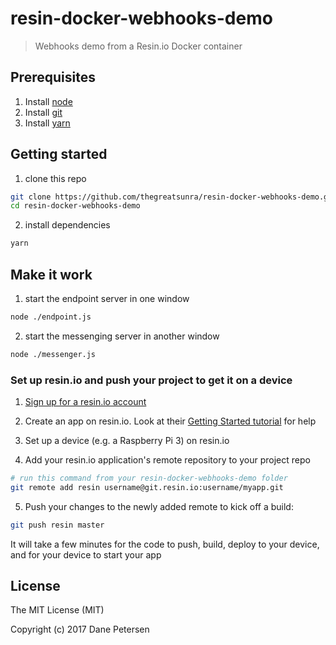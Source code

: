# resin-docker-webhooks-demo

> Webhooks demo from a Resin.io Docker container

## Prerequisites

1) Install [node](https://nodejs.org/en/)
2) Install [git](https://git-scm.com/downloads)
3) Install [yarn](https://yarnpkg.com/lang/en/docs/install/)

## Getting started

1) clone this repo

```bash
git clone https://github.com/thegreatsunra/resin-docker-webhooks-demo.git
cd resin-docker-webhooks-demo
```

2) install dependencies

```bash
yarn
```

## Make it work

1) start the endpoint server in one window

```bash 
node ./endpoint.js
```

2) start the messenging server in another window

```bash
node ./messenger.js
```

### Set up resin.io and push your project to get it on a device

1) [Sign up for a resin.io account][signup-page]

2) Create an app on resin.io. Look at their [Getting Started tutorial][gettingStarted-link] for help

3) Set up a device (e.g. a Raspberry Pi 3) on resin.io

4) Add your resin.io application's remote repository to your project repo

```bash
# run this command from your resin-docker-webhooks-demo folder
git remote add resin username@git.resin.io:username/myapp.git
```

5) Push your changes to the newly added remote to kick off a build:

```bash
git push resin master
```

It will take a few minutes for the code to push, build, deploy to your device, and for your device to start your app

## License

The MIT License (MIT)

Copyright (c) 2017 Dane Petersen

[resin-link]:https://resin.io/
[signup-page]:https://dashboard.resin.io/signup
[gettingStarted-link]:http://docs.resin.io/#/pages/installing/gettingStarted.md
